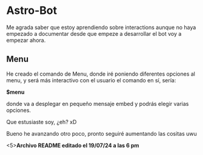 # Astro-Bot

Me agrada saber que estoy aprendiendo sobre interactions
aunque no haya empezado a documentar desde que empeze a desarrollar el bot voy a empezar ahora.

<h2>Menu</h2>
He creado el comando de Menu, donde iré poniendo diferentes opciones al menu, y será
más interactivo con el usuario el comando en sí, sería: 



<b>$menu</b>

donde va a desplegar en pequeño mensaje embed y podrás elegir varias opciones.

Que estusiaste soy, ¿eh? xD

Bueno he avanzando otro poco, pronto seguiré aumentando las cositas uwu

<5><b>Archivo README editado el 19/07/24 a las 6 pm</b></h5>
